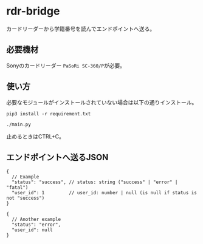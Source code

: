 # rdr-bridge

カードリーダーから学籍番号を読んでエンドポイントへ送る。

## 必要機材

Sonyのカードリーダー `PaSoRi SC-360/P`が必要。

## 使い方

必要なモジュールがインストールされていない場合は以下の通りインストール。

```shell
pip3 install -r requirement.txt
```

```shell
./main.py
```

止めるときはCTRL+C。

## エンドポイントへ送るJSON

```json5
{
  // Example
  "status": "success", // status: string ("success" | "error" | "fatal")
  "user_id": 1         // user_id: number | null (is null if status is not "success")
}
```


```json5
{
  // Another example
  "status": "error",
  "user_id": null
}
```
